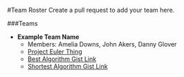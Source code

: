 #Team Roster
Create a pull request to add your team here. 

###Teams 

- **Example Team Name**
  - Members: Amelia Downs, John Akers, Danny Glover
  - [Project Euler Thing]()
  - [Best Algorithm Gist Link](https://gist.github.com/adowns01/1f3114bbc2c719d9b7f4)
  - [Shortest Algorithm Gist Link](https://gist.github.com/adowns01/1f3114bbc2c719d9b7f4)
  
